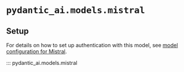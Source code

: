 # `pydantic_ai.models.mistral`

## Setup

For details on how to set up authentication with this model, see [model configuration for Mistral](../../models/mistral.md).

::: pydantic_ai.models.mistral
